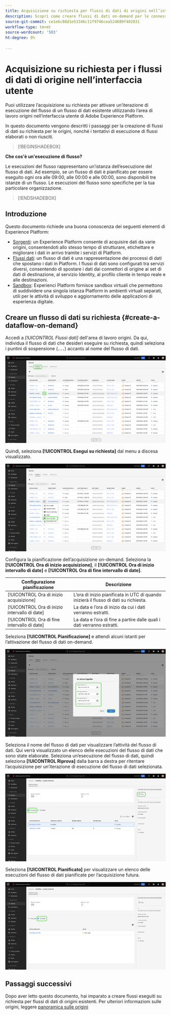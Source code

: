 ```yaml
---
title: Acquisizione su richiesta per flussi di dati di origini nell’interfaccia utente
description: Scopri come creare flussi di dati on-demand per le connessioni sorgente utilizzando l’interfaccia utente di Experienci Platform.
source-git-commit: ce1e6c08d1e53346c11f9746cea524689f402031
workflow-type: tm+mt
source-wordcount: '503'
ht-degree: 0%

---
```


# Acquisizione su richiesta per i flussi di dati di origine nell’interfaccia utente

Puoi utilizzare l’acquisizione su richiesta per attivare un’iterazione di esecuzione del flusso di un flusso di dati esistente utilizzando l’area di lavoro origini nell’interfaccia utente di Adobe Experience Platform.

In questo documento vengono descritti i passaggi per la creazione di flussi di dati su richiesta per le origini, nonché i tentativi di esecuzione di flussi elaborati o non riusciti.

>[!BEGINSHADEBOX]

**Che cos&#39;è un&#39;esecuzione di flusso?**

Le esecuzioni del flusso rappresentano un’istanza dell’esecuzione del flusso di dati. Ad esempio, se un flusso di dati è pianificato per essere eseguito ogni ora alle 09:00, alle 00:00 e alle 00:00, sono disponibili tre istanze di un flusso. Le esecuzioni del flusso sono specifiche per la tua particolare organizzazione.

>[!ENDSHADEBOX]

## Introduzione

Questo documento richiede una buona conoscenza dei seguenti elementi di Experience Platform:

* [Sorgenti](../../home.md): un Experience Platform consente di acquisire dati da varie origini, consentendoti allo stesso tempo di strutturare, etichettare e migliorare i dati in arrivo tramite i servizi di Platform.
* [Flussi dati](../../../dataflows/home.md): un flusso di dati è una rappresentazione dei processi di dati che spostano i dati in Platform. I flussi di dati sono configurati tra servizi diversi, consentendo di spostare i dati dai connettori di origine ai set di dati di destinazione, al servizio Identity, al profilo cliente in tempo reale e alle destinazioni.
* [Sandbox](../../../sandboxes/home.md): Experienci Platform fornisce sandbox virtuali che permettono di suddividere una singola istanza Platform in ambienti virtuali separati, utili per le attività di sviluppo e aggiornamento delle applicazioni di esperienza digitale.

## Creare un flusso di dati su richiesta {#create-a-dataflow-on-demand}

Accedi a *[!UICONTROL Flussi dati]* dell&#39;area di lavoro origini. Da qui, individua il flusso di dati che desideri eseguire su richiesta, quindi seleziona i puntini di sospensione (**`...`**) accanto al nome del flusso di dati.

![Elenco di flussi di dati nell’area di lavoro delle origini.](../../images/tutorials/on-demand/select-dataflow.png)

Quindi, seleziona **[!UICONTROL Esegui su richiesta]** dal menu a discesa visualizzato.

![Un menu a discesa con l’opzione Esegui su richiesta selezionata.](../../images/tutorials/on-demand/run-on-demand.png)

Configura la pianificazione dell’acquisizione on-demand. Seleziona la **[!UICONTROL Ora di inizio acquisizione]**, il **[!UICONTROL Ora di inizio intervallo di date]** e **[!UICONTROL Ora di fine intervallo di date]**.

| Configurazione pianificazione | Descrizione |
| --- | --- |
| [!UICONTROL Ora di inizio acquisizione] | L’ora di inizio pianificata in UTC di quando inizierà il flusso di dati su richiesta. |
| [!UICONTROL Ora di inizio intervallo di date] | La data e l’ora di inizio da cui i dati verranno estratti. |
| [!UICONTROL Ora di fine intervallo di date] | La data e l’ora di fine a partire dalle quali i dati verranno estratti. |

Seleziona **[!UICONTROL Pianificazione]** e attendi alcuni istanti per l’attivazione del flusso di dati on-demand.

![Finestra di configurazione della pianificazione per l’acquisizione su richiesta.](../../images/tutorials/on-demand/configure-schedule.png)

Seleziona il nome del flusso di dati per visualizzare l’attività del flusso di dati. Qui verrà visualizzato un elenco delle esecuzioni del flusso di dati che sono state elaborate. Seleziona un’esecuzione del flusso di dati, quindi seleziona **[!UICONTROL Riprova]** dalla barra a destra per ritentare l’acquisizione per un’iterazione di esecuzione del flusso di dati selezionata.

![Elenco dei flussi elaborati eseguiti per un flusso di dati selezionato.](../../images/tutorials/on-demand/processed.png)

Seleziona **[!UICONTROL Pianificato]** per visualizzare un elenco delle esecuzioni del flusso di dati pianificate per l’acquisizione futura.

![Elenco di flussi pianificati eseguiti per un flusso di dati selezionato.](../../images/tutorials/on-demand/scheduled.png)

## Passaggi successivi

Dopo aver letto questo documento, hai imparato a creare flussi eseguiti su richiesta per flussi di dati di origini esistenti. Per ulteriori informazioni sulle origini, leggere [panoramica sulle origini](../../home.md)